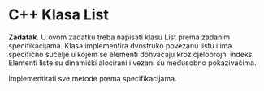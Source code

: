 # C++  Klasa List 

 
**Zadatak**. U ovom zadatku treba napisati klasu List prema zadanim specifikacijama. Klasa implementira
dvostruko povezanu listu i ima specifično sučelje u kojem se elementi dohvaćaju kroz cjelobrojni indeks.
Elementi liste su dinamički alocirani i vezani su međusobno pokazivačima. 

Implementirati sve metode prema specifikacijama.